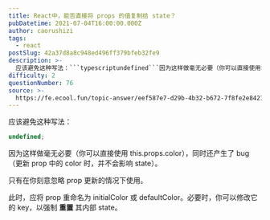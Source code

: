 ```yaml
---
title: React中，能否直接将 props 的值复制给 state？
pubDatetime: 2021-07-04T16:00:00.000Z
author: caorushizi
tags:
  - react
postSlug: 42a37d8a8c948ed496ff379bfeb32fe9
description: >-
  应该避免这种写法：```typescriptundefined```因为这样做毫无必要（你可以直接使用this.props.color），同时还产生了bug（更新prop中的color时，并不会影响s
difficulty: 2
questionNumber: 76
source: >-
  https://fe.ecool.fun/topic-answer/eef587e7-d29b-4b32-b672-7f8fe2e84217?orderBy=updateTime&order=desc&tagId=13
---
```


应该避免这种写法：

```typescript
undefined;
```

因为这样做毫无必要（你可以直接使用 this.props.color），同时还产生了 bug（更新 prop 中的 color 时，并不会影响 state）。

只有在你刻意忽略 prop 更新的情况下使用。

此时，应将 prop 重命名为 initialColor 或 defaultColor。必要时，你可以修改它的 key，以强制 **重置** 其内部 state。
